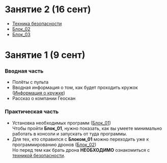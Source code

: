 # Занятие 2 (16 сент)
* [Техника безопасности](./Доп_файлы/Техника_безопасности.md)
* [Блок_02](./Блоки_заданий/Блок_02)
* [Блок_03](./Блоки_заданий/Блок_03)

# Занятие 1 (9 сент)
### Вводная часть
* Полёты с пульта
* Вводная информация о том, как будет проходить кружок ([Информация о кружке](./Доп_файлы/Информация_о_кружке.md))
* Рассказ о компании Геоскан
### Практическая часть
* Установка необходимых программ ([Блок_01](./Блоки_заданий/Блок_01)) \
  Чтобы пройти **Блок_01**, нужно показать, как вы умеете минимально работать в консоли и запускать от туда программы.
* Для тех, кто справился с **Блоком_01** можно переходить уже к программированию дронов ([Блок_02](./Блоки/Блок_02)) \
  Но перед тем как брать дрона **НЕОБХОДИМО** ознакомиться с [техникой безопасности](./Доп_файлы/Техника_безопасности.md).
